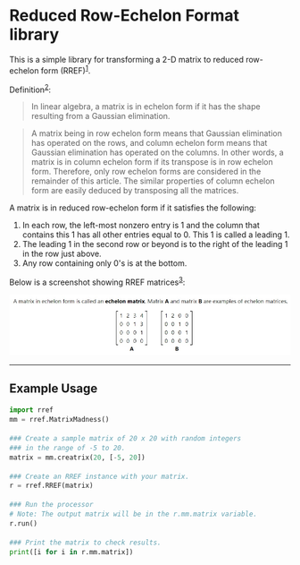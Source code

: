 # Reduced Row-Echelon Format library

This is a simple library for transforming a 2-D matrix to reduced row-echelon form (RREF)<sup>[1]</sup>.

Definition<sup>[2]</sup>:

>In linear algebra, a matrix is in echelon form if it has the shape resulting from a Gaussian elimination.

>A matrix being in row echelon form means that Gaussian elimination has operated on the rows, and column echelon form means that Gaussian elimination has operated on the columns. In other words, a matrix is in column echelon form if its transpose is in row echelon form. Therefore, only row echelon forms are considered in the remainder of this article. The similar properties of column echelon form are easily deduced by transposing all the matrices.

A matrix is in reduced row-echelon form if it satisfies the following:
1. In each row, the left-most nonzero entry is 1 and the column that contains this 1 has all other entries equal to 0. This 1 is called a leading 1.
2. The leading 1 in the second row or beyond is to the right of the leading 1 in the row just above.
3. Any row containing only 0's is at the bottom.

Below is a screenshot showing RREF matrices<sup>[3]</sup>:

![RREF examples](/static/rref1.png)

---
## Example Usage
``` python
import rref
mm = rref.MatrixMadness()

### Create a sample matrix of 20 x 20 with random integers 
### in the range of -5 to 20.
matrix = mm.creatrix(20, [-5, 20])

### Create an RREF instance with your matrix.
r = rref.RREF(matrix)

### Run the processor
# Note: The output matrix will be in the r.mm.matrix variable.
r.run()

### Print the matrix to check results.
print([i for i in r.mm.matrix])

```


[1]: https://people.math.carleton.ca/~kcheung/math/notes/MATH1107/wk04/04_reduced_row-echelon_form.html
[2]: https://en.wikipedia.org/wiki/Row_echelon_form
[3]: https://stattrek.com/statistics/dictionary.aspx?definition=reduced_row_echelon_form